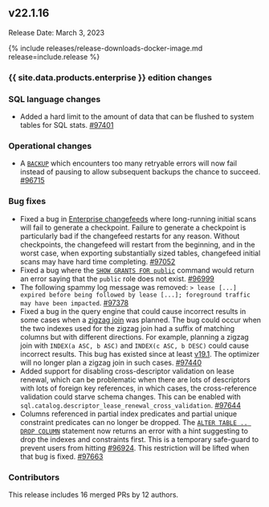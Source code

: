 ## v22.1.16

Release Date: March 3, 2023

{% include releases/release-downloads-docker-image.md release=include.release %}

<h3 id="v22-1-16-{{-site.data.products.enterprise-}}-edition-changes">{{ site.data.products.enterprise }} edition changes</h3>


<h3 id="v22-1-16-sql-language-changes">SQL language changes</h3>

- Added a hard limit to the amount of data that can be flushed to system tables for SQL stats. [#97401][#97401]

<h3 id="v22-1-16-operational-changes">Operational changes</h3>

- A [`BACKUP`](../v22.1/backup.html) which encounters too many retryable errors will now fail instead of pausing to allow subsequent backups the chance to succeed. [#96715][#96715]

<h3 id="v22-1-16-bug-fixes">Bug fixes</h3>

- Fixed a bug in [Enterprise changefeeds](../v22.1/change-data-capture-overview.html) where long-running initial scans will fail to generate a checkpoint. Failure to generate a checkpoint is particularly bad if the changefeed restarts for any reason. Without checkpoints, the changefeed will restart from the beginning, and in the worst case, when exporting substantially sized tables, changefeed initial scans may have hard time completing. [#97052][#97052]
- Fixed a bug where the [`SHOW GRANTS FOR public`](../v22.1/show-grants.html) command would return an error saying that the `public` role does not exist. [#96999][#96999]
- The following spammy log message was removed: `> lease [...] expired before being followed by lease [...]; foreground traffic may have been impacted`. [#97378][#97378]
- Fixed a bug in the query engine that could cause incorrect results in some cases when a [zigzag join](../v22.1/cost-based-optimizer.html#zigzag-joins) was planned. The bug could occur when the two indexes used for the zigzag join had a suffix of matching columns but with different directions. For example, planning a zigzag join with `INDEX(a ASC, b ASC)` and `INDEX(c ASC, b DESC)` could cause incorrect results. This bug has existed since at least [v19.1](../releases/index.html#v19-1). The optimizer will no longer plan a zigzag join in such cases. [#97440][#97440]
- Added support for disabling cross-descriptor validation on lease renewal, which can be problematic when there are lots of descriptors with lots of foreign key references, in which cases, the cross-reference validation could starve schema changes. This can be enabled with `sql.catalog.descriptor_lease_renewal_cross_validation`. [#97644][#97644]
- Columns referenced in partial index predicates and partial unique constraint predicates can no longer be dropped. The [`ALTER TABLE .. DROP COLUMN`](../v22.1/drop-column.html) statement now returns an error with a hint suggesting to drop the indexes and constraints first. This is a temporary safe-guard to prevent users from hitting [#96924](#96924). This restriction will be lifted when that bug is fixed. [#97663][#97663]

<div class="release-note-contributors" markdown="1">

<h3 id="v22-1-16-contributors">Contributors</h3>

This release includes 16 merged PRs by 12 authors.

</div>

[#96924]: https://github.com/cockroachdb/cockroach/issues/96924
[#96715]: https://github.com/cockroachdb/cockroach/pull/96715
[#96999]: https://github.com/cockroachdb/cockroach/pull/96999
[#97052]: https://github.com/cockroachdb/cockroach/pull/97052
[#97378]: https://github.com/cockroachdb/cockroach/pull/97378
[#97401]: https://github.com/cockroachdb/cockroach/pull/97401
[#97440]: https://github.com/cockroachdb/cockroach/pull/97440
[#97644]: https://github.com/cockroachdb/cockroach/pull/97644
[#97663]: https://github.com/cockroachdb/cockroach/pull/97663
